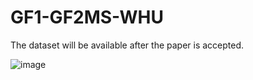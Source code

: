 # GF1-GF2MS-WHU
The dataset will be available after the paper is accepted.

![image](https://github.com/whu-ZSC/GF1-GF2MS-WHU/assets/150271896/7d64adbe-c93c-4976-b351-7163526c630b)
